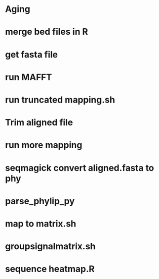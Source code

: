 # Aging
# merge bed files in R 
# get fasta file 
# run MAFFT 
# run truncated mapping.sh 
# Trim aligned file 
# run more mapping 
# seqmagick convert aligned.fasta to phy
# parse_phylip_py
# map to matrix.sh 
# groupsignalmatrix.sh 
# sequence heatmap.R
